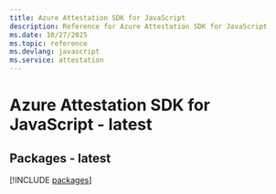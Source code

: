 ```yaml
---
title: Azure Attestation SDK for JavaScript
description: Reference for Azure Attestation SDK for JavaScript
ms.date: 10/27/2025
ms.topic: reference
ms.devlang: javascript
ms.service: attestation
---
```

# Azure Attestation SDK for JavaScript - latest
## Packages - latest
[!INCLUDE [packages](attestation-index.md)]